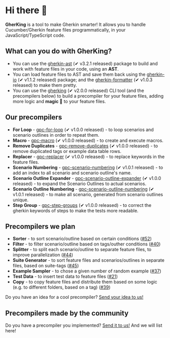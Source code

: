 # Hi there 👋

**GherKing** is a tool to make Gherkin smarter! It allows you to handle Cucumber/Gherkin feature files programmatically, in your JavaScript/TypeScript code.

## What can you do with **GherKing**?

* You can use the [gherkin-ast](https://github.com/gherking/gherkin-ast) (✔ v3.2.1 released) package to build and work with feature files in your code, using an **AST**.
* You can load feature files to AST and save them back using the [gherkin-io](https://github.com/gherking/gherkin-io) (✔ v1.1.2 released) package; and the [gherkin-formatter](https://github.com/gherking/gherkin-formatter) (✔ v1.0.3 released) to make them pretty.
* You can use the [gherking](https://github.com/gherking/gherking) (✔ v2.0.0 released) CLI tool (and the precompilers below) to build a precompiler for your feature files, adding more logic and **magic 🌈** to your feature files.

## Our precompilers

* **For Loop** - [gpc-for-loop](https://github.com/gherking/gpc-for-loop) (✔ v1.0.0 released)<!-- @6ai --> - to loop scenarios and scenario outlines in order to repeat them.
* **Macro** - [gpc-macro](https://github.com/gherking/gpc-macro) (✔ v1.0.0 released)<!-- @moni --> - to create and execute macros.
* **Remove Duplicates** - [gpc-remove-duplicates](https://github.com/gherking/gpc-remove-duplicates) (✔ v1.0.0 released)<!-- @6ai --> - to remove duplicated tags or example data table rows.
* **Replacer** - [gpc-replacer](https://github.com/gherking/gpc-replacer) (✔ v1.0.0 released)<!-- @gula --> - to replace keywords in the feature files.
* **Scenario Numbering** - [gpc-scenario-numbering](https://github.com/gherking/gpc-scenario-numbering) (✔ v1.0.1 released)<!-- @balazs --> - to add an index to all scenario and scenario outline's name.
* **Scenario Outline Expander** - [gpc-scenario-outline-expander](https://github.com/gherking/gpc-scenario-outline-expander) (✔ v1.0.0 released)<!-- @balazs --> - to expand the Scenario Outlines to actual scenarios.
* **Scenario Outline Numbering** - [gpc-scenario-outline-numbering](https://github.com/gherking/gpc-scenario-outline-numbering) (✔ v1.0.1 released)<!-- @juci --> - to make all scenario, generated from scenario outlines unique.
* **Step Group** - [gpc-step-groups](https://github.com/gherking/gpc-step-groups) (✔ v1.0.0 released)<!-- @juci --> - to correct the gherkin keywords of steps to make the tests more readable.

## Precompilers we plan

* **Sorter** - to sort scenario/outline based on certain conditions ([#52](https://github.com/gherking/gherking/issues/52))
* **Filter** - to filter scenario/outline based on tags/outher conditions ([#40](https://github.com/gherking/gherking/issues/40))
* **Splitter** - to split each scenario/outline to separate feature files, to improve parallelization ([#44](https://github.com/gherking/gherking/issues/44))
* **Suite Generator** - to sort feature files and scenarios/outlines in separate files, based on suite-tags ([#45](https://github.com/gherking/gherking/issues/45))
* **Example Sampler** - to chose a given number of random example ([#37](https://github.com/gherking/gherking/issues/37))
* **Test Data** - to insert test data to feature files ([#21](https://github.com/gherking/gherking/issues/21))
* **Copy** - to copy feature files and distribute them based on some logic (e.g. to different folders, based on a tag) ([#39](https://github.com/gherking/gherking/issues/39))

Do you have an idea for a cool precompiler? [Send your idea to us!](https://github.com/gherking/gherking/issues/new?assignees=judit-nahaj%2C+szikszail&labels=enhancement&template=precompiler-request.md&title=%5BGPC%5D+The+name+of+the+precompiler)

## Precompilers made by the community

Do you have a precompiler you implemented? [Send it to us!](https://github.com/gherking/gherking/issues/new?assignees=judit-nahaj%2C+szikszail&labels=enhancement&template=precompiler-request.md&title=%5BGPC%5D+New+OSS+precompiler) And we will list here!
